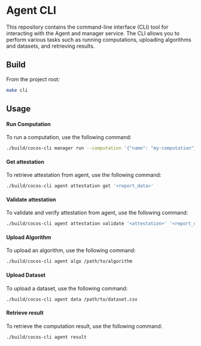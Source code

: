 # Agent CLI

This repository contains the command-line interface (CLI) tool for interacting with the Agent and manager service. The CLI allows you to perform various tasks such as running computations, uploading algorithms and datasets, and retrieving results.

## Build

From the project root:

```bash
make cli
```

## Usage

#### Run Computation

To run a computation, use the following command:

```bash
./build/cocos-cli manager run --computation '{"name": "my-computation"}'
```

#### Get attestation
To retrieve attestation from agent, use the following command:
```bash
./build/cocos-cli agent attestation get '<report_data>'
```

#### Validate attestation
To validate and verify attestation from agent, use the following command:
```bash
./build/cocos-cli agent attestation validate '<attestation>' '<report_data>'
```

#### Upload Algorithm

To upload an algorithm, use the following command:

```bash
./build/cocos-cli agent algo /path/to/algorithm
```

#### Upload Dataset

To upload a dataset, use the following command:

```bash
./build/cocos-cli agent data /path/to/dataset.csv
```

#### Retrieve result

To retrieve the computation result, use the following command:

```bash
./build/cocos-cli agent result
```